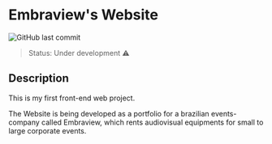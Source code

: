 # Embraview's Website

![GitHub last commit](https://img.shields.io/github/last-commit/1danielsc/Embraview-Website)

>Status: Under development ⚠️

## Description

This is my first front-end web project. 

The Website is being developed as a portfolio for a brazilian events-company called Embraview, which rents audiovisual equipments for small to large corporate events.

